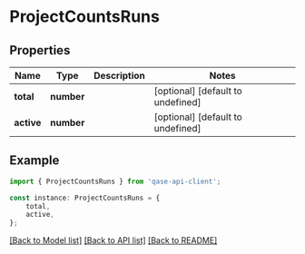 # ProjectCountsRuns


## Properties

Name | Type | Description | Notes
------------ | ------------- | ------------- | -------------
**total** | **number** |  | [optional] [default to undefined]
**active** | **number** |  | [optional] [default to undefined]

## Example

```typescript
import { ProjectCountsRuns } from 'qase-api-client';

const instance: ProjectCountsRuns = {
    total,
    active,
};
```

[[Back to Model list]](../README.md#documentation-for-models) [[Back to API list]](../README.md#documentation-for-api-endpoints) [[Back to README]](../README.md)
